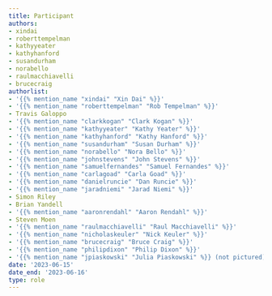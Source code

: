 ```yaml
---
title: Participant
authors:
- xindai
- roberttempelman
- kathyyeater
- kathyhanford
- susandurham
- norabello
- raulmacchiavelli
- brucecraig
authorlist:
- '{{% mention_name "xindai" "Xin Dai" %}}'
- '{{% mention_name "roberttempelman" "Rob Tempelman" %}}'
- Travis Galoppo
- '{{% mention_name "clarkkogan" "Clark Kogan" %}}'
- '{{% mention_name "kathyyeater" "Kathy Yeater" %}}'
- '{{% mention_name "kathyhanford" "Kathy Hanford" %}}'
- '{{% mention_name "susandurham" "Susan Durham" %}}'
- '{{% mention_name "norabello" "Nora Bello" %}}'
- '{{% mention_name "johnstevens" "John Stevens" %}}'
- '{{% mention_name "samuelfernandes" "Samuel Fernandes" %}}'
- '{{% mention_name "carlagoad" "Carla Goad" %}}'
- '{{% mention_name "danielruncie" "Dan Runcie" %}}'
- '{{% mention_name "jaradniemi" "Jarad Niemi" %}}'
- Simon Riley
- Brian Yandell
- '{{% mention_name "aaronrendahl" "Aaron Rendahl" %}}'
- Steven Moen
- '{{% mention_name "raulmacchiavelli" "Raul Macchiavelli" %}}'
- '{{% mention_name "nicholaskeuler" "Nick Keuler" %}}'
- '{{% mention_name "brucecraig" "Bruce Craig" %}}'
- '{{% mention_name "philipdixon" "Philip Dixon" %}}'
- '{{% mention_name "jpiaskowski" "Julia Piaskowski" %}} (not pictured)'
date: '2023-06-15'
date_end: '2023-06-16'
type: role
---
```

